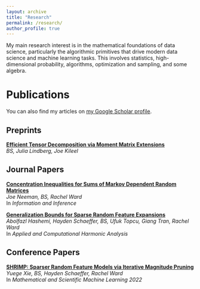 ```yaml
---
layout: archive
title: "Research"
permalink: /research/
author_profile: true
---
```


My main research interest is in the mathematical foundations of data science, particularly the algorithmic primitives that drive modern data science and machine learning tasks.  This involves statistics, high-dimensional probability, algorithms, optimization and sampling, and some algebra.  

<!-- One of my main focuses right now is a study of various tensor problems.  These include potential statistical-computational gaps in symmetric tensor decomposition, qualitatively studying [Comon's conjecture](https://arxiv.org/abs/1810.09338), and landscape analysis of ODECO tensor decomposition.  These use ideas from property testing, algebraic geometry, statistics, and complexity theory. -->

<!-- Unlike matrices, much is unknown about tensors, including governing equations for high rank tensors and algorithms for some tensor rank and decomposition problems.  For example, I am interested in probing the qualitative limits of what is known as Comon's conjecture, which asks if the rank and symmetric rank of tensors are always equal.  Though known now to be false, there are many questions yet to be answered, such as if the conjecture is true in the border rank case, if the conjecture is true for generic tensors, if there is a "minimal counterexample," and if there is an upper bound to how much the symmetric rank can exceed the rank, among other questions.  More related to the theoretical computer science community, a recent conjecture has emerged that tensor decomposition exhibits a *statistical to computational gap* with respect to rank; that is, it is information theoretically possible to decompose tensors of a much higher rank than there are known polynomial time algorithms.  However, a study of this phenomenon from the perspective of algebraic geometry, from which of the classical results about tensor deomposition are derived, is sorely lacking.  This potentially connects ideas from property testing, algebraic geometry, statistics, and complexity theory. -->

<!-- Another focus is streaming PCA, in particular Oja's algorithm, a classic but historically understudied algorithm for streaming PCA.  This includes extending Oja beyond the i.i.d. setting for use on Markovian data, studying adaptive step-size schedules, and proving more general gap-free rates.  These use ideas from probability and optimization. -->

# Publications

You can also find my articles on [my Google Scholar profile](https://scholar.google.com/citations?user=TD6bQDEAAAAJ&hl=en).

## Preprints
[**Efficient Tensor Decomposition via Moment Matrix Extensions**](https://arxiv.org/abs/2506.22564)  
*BS, Julia Lindberg, Joe Kileel*  

## Journal Papers

[**Concentration Inequalities for Sums of Markov Dependent Random Matrices**](https://academic.oup.com/imaiai/article-abstract/13/4/iaae032/7917088?redirectedFrom=fulltext)  
*Joe Neeman, BS, Rachel Ward*  
In *Information and Inference*

[**Generalization Bounds for Sparse Random Feature Expansions**](https://www.sciencedirect.com/science/article/pii/S1063520322000653)  
*Abolfazl Hashemi, Hayden Schaeffer, BS, Ufuk Topcu, Giang Tran, Rachel Ward*  
In *Applied and Computational Harmonic Analysis*

## Conference Papers

[**SHRIMP: Sparser Random Feature Models via Iterative Magnitude Pruning**](https://proceedings.mlr.press/v190/xie22a.html)    
*Yuege Xie, BS, Hayden Schaeffer, Rachel Ward*  
In *Mathematical and Scientific Machine Learning 2022*


<!-- {% include base_path %}

{% for post in site.publications reversed %}
  {% include archive-single.html %}
{% endfor %} -->

